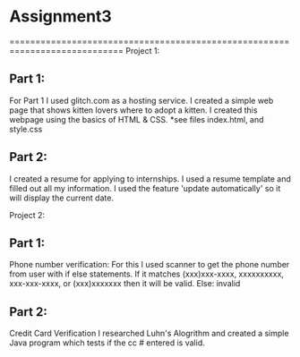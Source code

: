 # Assignment3
============================================================================
Project 1:

Part 1: 
----------------------------------------------------------------------------
For Part 1 I used glitch.com as a hosting service.
I created a simple web page that shows kitten lovers where to adopt a kitten. 
I created this webpage using the basics of HTML & CSS. 
*see files index.html, and style.css


Part 2: 
----------------------------------------------------------------------------
I created a resume for applying to internships. I used a resume template and filled out all my information. 
I used the feature 'update automatically' so it will display the current date. 

Project 2: 

Part 1:
----------------------------------------------------------------------------
Phone number verification: For this I used scanner to get the phone number from user with if else statements. 
If it matches (xxx)xxx-xxxx, xxxxxxxxxx, xxx-xxx-xxxx, or (xxx)xxxxxxx then it will be valid. Else: invalid

Part 2: 
----------------------------------------------------------------------------
Credit Card Verification I researched Luhn's Alogrithm and created a simple Java program which tests if the cc # entered is valid. 


